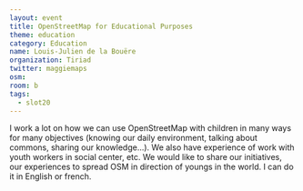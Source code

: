 ```yaml
---
layout: event
title: OpenStreetMap for Educational Purposes
theme: education
category: Education
name: Louis-Julien de la Bouëre
organization: Tiriad
twitter: maggiemaps
osm:
room: b
tags:
  - slot20
---
```

I work a lot on how we can use OpenStreetMap with children in many ways for many objectives (knowing our daily environment, talking about commons, sharing our knowledge...). We also have experience of work with youth workers in social center, etc. We would like to share our initiatives, our experiences to spread OSM in direction of youngs in the world. I can do it in English or french.
